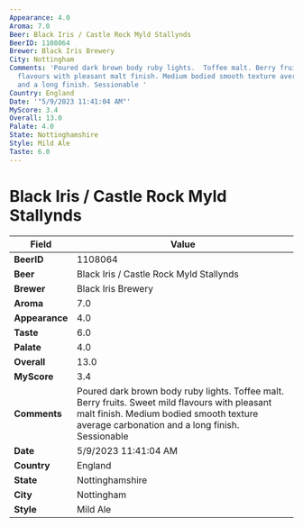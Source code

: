 ```yaml
---
Appearance: 4.0
Aroma: 7.0
Beer: Black Iris / Castle Rock Myld Stallynds
BeerID: 1108064
Brewer: Black Iris Brewery
City: Nottingham
Comments: 'Poured dark brown body ruby lights.  Toffee malt. Berry fruits. Sweet mild
  flavours with pleasant malt finish. Medium bodied smooth texture average carbonation
  and a long finish. Sessionable '
Country: England
Date: '"5/9/2023 11:41:04 AM"'
MyScore: 3.4
Overall: 13.0
Palate: 4.0
State: Nottinghamshire
Style: Mild Ale
Taste: 6.0
---
```


# Black Iris / Castle Rock Myld Stallynds

| Field         | Value |
|---------------|-------|
| **BeerID** | 1108064 |
| **Beer** | Black Iris / Castle Rock Myld Stallynds |
| **Brewer** | Black Iris Brewery |
| **Aroma** | 7.0 |
| **Appearance** | 4.0 |
| **Taste** | 6.0 |
| **Palate** | 4.0 |
| **Overall** | 13.0 |
| **MyScore** | 3.4 |
| **Comments** | Poured dark brown body ruby lights.  Toffee malt. Berry fruits. Sweet mild flavours with pleasant malt finish. Medium bodied smooth texture average carbonation and a long finish. Sessionable  |
| **Date** | 5/9/2023 11:41:04 AM |
| **Country** | England |
| **State** | Nottinghamshire |
| **City** | Nottingham |
| **Style** | Mild Ale |
